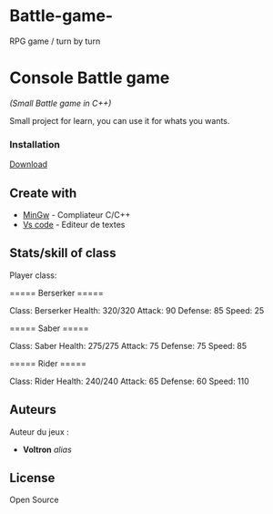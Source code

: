# Battle-game-
RPG game / turn by turn 

# Console Battle game
_(Small Battle game in C++)_

Small project for learn, you can use it for whats you wants.

### Installation

[Download]()


## Create with

* [MinGw](https://www.mingw-w64.org) - Compliateur C/C++
* [Vs code](https://code.visualstudio.com) - Editeur de textes


## Stats/skill of class

Player class:

===== Berserker =====

Class: Berserker
Health: 320/320
Attack: 90
Defense: 85
Speed: 25

===== Saber =====

Class: Saber
Health: 275/275
Attack: 75
Defense: 75
Speed: 85

===== Rider =====

Class: Rider
Health: 240/240
Attack: 65
Defense: 60
Speed: 110

## Auteurs
Auteur du jeux :
* **Voltron** _alias_ 

## License

Open Source
